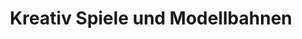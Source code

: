 ---
title: "Kreativ Spiele und Modellbahnen"
url: /goerlitz/kreativ-spiele-und-modellbahnen/
shop: Spielzeug
---